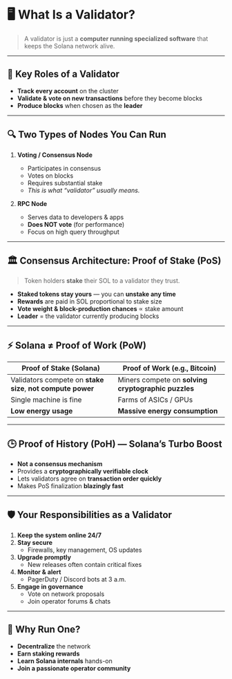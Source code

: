 # 🖥️ What Is a Validator?

> A validator is just a **computer running specialized software** that keeps the Solana network alive.

---

## 🎯 Key Roles of a Validator
- **Track every account** on the cluster  
- **Validate & vote on new transactions** before they become blocks  
- **Produce blocks** when chosen as the **leader**

---

## 🔍 Two Types of Nodes You Can Run
1. **Voting / Consensus Node**  
   - Participates in consensus  
   - Votes on blocks  
   - Requires substantial stake  
   - *This is what “validator” usually means.*

2. **RPC Node**  
   - Serves data to developers & apps  
   - **Does NOT vote** (for performance)  
   - Focus on high query throughput  

---

## 🏛️ Consensus Architecture: Proof of Stake (PoS)

> Token holders **stake** their SOL to a validator they trust.

- **Staked tokens stay yours** — you can **unstake any time**  
- **Rewards** are paid in SOL proportional to stake size  
- **Vote weight & block-production chances** ∝ stake amount  
- **Leader** = the validator currently producing blocks  

---

## ⚡ Solana ≠ Proof of Work (PoW)
| Proof of Stake (Solana) | Proof of Work (e.g., Bitcoin) |
|------------------------|------------------------------|
| Validators compete on **stake size**, **not compute power** | Miners compete on **solving cryptographic puzzles** |
| Single machine is fine | Farms of ASICs / GPUs |
| **Low energy usage** | **Massive energy consumption** |

---

## 🕒 Proof of History (PoH) — Solana’s Turbo Boost
- **Not a consensus mechanism**  
- Provides a **cryptographically verifiable clock**  
- Lets validators agree on **transaction order quickly**  
- Makes PoS finalization **blazingly fast**

---

## 🛡️ Your Responsibilities as a Validator
1. **Keep the system online 24/7**  
2. **Stay secure**  
   - Firewalls, key management, OS updates
3. **Upgrade promptly**  
   - New releases often contain critical fixes
4. **Monitor & alert**  
   - PagerDuty / Discord bots at 3 a.m.
5. **Engage in governance**  
   - Vote on network proposals  
   - Join operator forums & chats

---

## 🌱 Why Run One?
- **Decentralize** the network  
- **Earn staking rewards**  
- **Learn Solana internals** hands-on  
- **Join a passionate operator community**